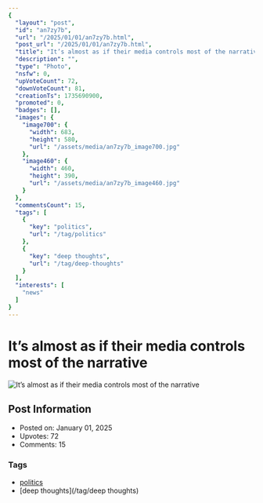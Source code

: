 ```yaml
---
{
  "layout": "post",
  "id": "an7zy7b",
  "url": "/2025/01/01/an7zy7b.html",
  "post_url": "/2025/01/01/an7zy7b.html",
  "title": "It’s almost as if their media controls most of the narrative",
  "description": "",
  "type": "Photo",
  "nsfw": 0,
  "upVoteCount": 72,
  "downVoteCount": 81,
  "creationTs": 1735690900,
  "promoted": 0,
  "badges": [],
  "images": {
    "image700": {
      "width": 683,
      "height": 580,
      "url": "/assets/media/an7zy7b_image700.jpg"
    },
    "image460": {
      "width": 460,
      "height": 390,
      "url": "/assets/media/an7zy7b_image460.jpg"
    }
  },
  "commentsCount": 15,
  "tags": [
    {
      "key": "politics",
      "url": "/tag/politics"
    },
    {
      "key": "deep thoughts",
      "url": "/tag/deep-thoughts"
    }
  ],
  "interests": [
    "news"
  ]
}
---
```


# It’s almost as if their media controls most of the narrative

![It’s almost as if their media controls most of the narrative](/assets/media/an7zy7b_image700.jpg)

## Post Information

- Posted on: January 01, 2025
- Upvotes: 72
- Comments: 15

### Tags

- [politics](/tag/politics)
- [deep thoughts](/tag/deep thoughts)
